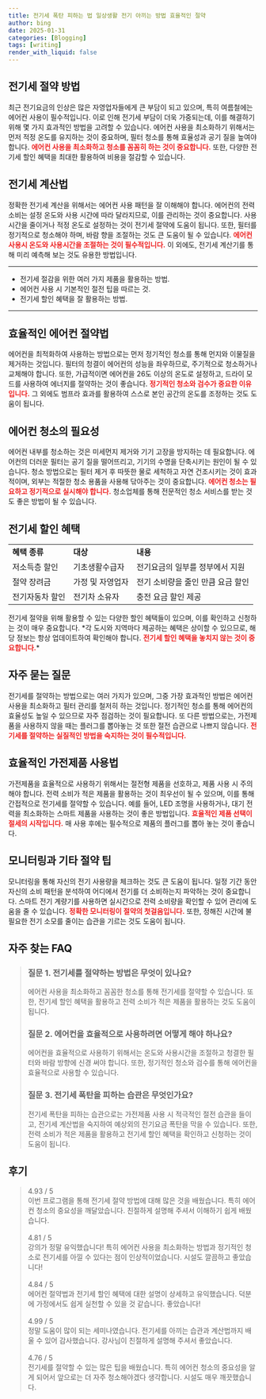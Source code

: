 ```yaml
---
title: 전기세 폭탄 피하는 법 일상생활 전기 아끼는 방법 효율적인 절약
author: bing
date: 2025-01-31
categories: [Blogging]
tags: [writing]
render_with_liquid: false
---
```



<h2 id='전기세_절약_방법'>전기세 절약 방법</h2>

<p>최근 전기요금의 인상은 많은 자영업자들에게 큰 부담이 되고 있으며, 특히 여름철에는 에어컨 사용이 필수적입니다. 이로 인해 전기세 부담이 더욱 가중되는데, 이를 해결하기 위해 몇 가지 효과적인 방법을 고려할 수 있습니다. 에어컨 사용을 최소화하기 위해서는 먼저 적정 온도를 유지하는 것이 중요하며, 필터 청소를 통해 효율성과 공기 질을 높여야 합니다. <b><span style="color: #ee2323;">에어컨 사용을 최소화하고 청소를 꼼꼼히 하는 것이 중요합니다.</span></b> 또한, 다양한 전기세 할인 혜택을 최대한 활용하여 비용을 절감할 수 있습니다.</p>

<h2 id='전기세_계산법'>전기세 계산법</h2>

<p>정확한 전기세 계산을 위해서는 에어컨 사용 패턴을 잘 이해해야 합니다. 에어컨의 전력 소비는 설정 온도와 사용 시간에 따라 달라지므로, 이를 관리하는 것이 중요합니다. 사용 시간을 줄이거나 적정 온도로 설정하는 것이 전기세 절약에 도움이 됩니다. 또한, 필터를 정기적으로 청소해야 하며, 바람 향을 조절하는 것도 큰 도움이 될 수 있습니다. <b><span style="color: #ee2323;">에어컨 사용시 온도와 사용시간을 조절하는 것이 필수적입니다.</span></b> 이 외에도, 전기세 계산기를 통해 미리 예측해 보는 것도 유용한 방법입니다.</p>

<hr />

<ul>
    <li>전기세 절감을 위한 여러 가지 제품을 활용하는 방법.</li>
    <li>에어컨 사용 시 기본적인 절전 팁을 따르는 것.</li>
    <li>전기세 할인 혜택을 잘 활용하는 방법.</li>
</ul>

<hr />

<h2 id='에어컨_절약법'>효율적인 에어컨 절약법</h2>

<p>에어컨을 최적화하여 사용하는 방법으로는 먼저 정기적인 청소를 통해 먼지와 이물질을 제거하는 것입니다. 필터의 청결이 에어컨의 성능을 좌우하므로, 주기적으로 청소하거나 교체해야 합니다. 또한, 가급적이면 에어컨을 26도 이상의 온도로 설정하고, 드라이 모드를 사용하여 에너지를 절약하는 것이 좋습니다. <b><span style="color: #ee2323;">정기적인 청소와 검수가 중요한 이유입니다.</span></b> 그 외에도 범프라 효과를 활용하여 스스로 본인 공간의 온도를 조정하는 것도 도움이 됩니다.</p>

<h2 id='에어컨_청소'>에어컨 청소의 필요성</h2>

<p>에어컨 내부를 청소하는 것은 미세먼지 제거와 기기 고장을 방지하는 데 필요합니다. 에어컨의 더러운 필터는 공기 질을 떨어뜨리고, 기기의 수명을 단축시키는 원인이 될 수 있습니다. 청소 방법으로는 필터 제거 후 따뜻한 물로 세척하고 자연 건조시키는 것이 효과적이며, 외부는 적절한 청소 용품을 사용해 닦아주는 것이 중요합니다. <b><span style="color: #ee2323;">에어컨 청소는 필요하고 정기적으로 실시해야 합니다.</span></b> 청소업체를 통해 전문적인 청소 서비스를 받는 것도 좋은 방법이 될 수 있습니다.</p>

<h2 id='전기세_절약_혜택'>전기세 할인 혜택</h2>

<table>
    <tr>
        <td><b>혜택 종류</b></td>
        <td><b>대상</b></td>
        <td><b>내용</b></td>
    </tr>
    <tr>
        <td>저소득층 할인</td>
        <td>기초생활수급자</td>
        <td>전기요금의 일부를 정부에서 지원</td>
    </tr>
    <tr>
        <td>절약 장려금</td>
        <td>가정 및 자영업자</td>
        <td>전기 소비량을 줄인 만큼 요금 할인</td>
    </tr>
    <tr>
        <td>전기자동차 할인</td>
        <td>전기차 소유자</td>
        <td>충전 요금 할인 제공</td>
    </tr>
</table>

<p>전기세 절약을 위해 활용할 수 있는 다양한 할인 혜택들이 있으며, 이를 확인하고 신청하는 것이 매우 중요합니다. *각 도시와 지역마다 제공하는 혜택은 상이할 수 있으므로, 해당 정보는 항상 업데이트하여 확인해야 합니다. <b><span style="color: #ee2323;">전기세 할인 혜택을 놓치지 않는 것이 중요합니다.</span></b>*</p>

<h2 id='자주_묻는_질문'>자주 묻는 질문</h2>

<p>전기세를 절약하는 방법으로는 여러 가지가 있으며, 그중 가장 효과적인 방법은 에어컨 사용을 최소화하고 필터 관리를 철저히 하는 것입니다. 정기적인 청소를 통해 에어컨의 효율성도 높일 수 있으므로 자주 점검하는 것이 필요합니다. 또 다른 방법으로는, 가전제품을 사용하지 않을 때는 플러그를 뽑아놓는 것 또한 절전 습관으로 나쁘지 않습니다. <b><span style="color: #ee2323;">전기세를 절약하는 실질적인 방법을 숙지하는 것이 필수적입니다.</span></b></p>

<h2 id='효율적인_가전제품_사용'>효율적인 가전제품 사용법</h2>

<p>가전제품을 효율적으로 사용하기 위해서는 절전형 제품을 선호하고, 제품 사용 시 주의해야 합니다. 전력 소비가 적은 제품을 활용하는 것이 최우선이 될 수 있으며, 이를 통해 간접적으로 전기세를 절약할 수 있습니다. 예를 들어, LED 조명을 사용하거나, 대기 전력을 최소화하는 스마트 제품을 사용하는 것이 좋은 방법입니다. <b><span style="color: #ee2323;">효율적인 제품 선택이 절세의 시작입니다.</span></b> 매 사용 후에는 필수적으로 제품의 플러그를 뽑아 놓는 것이 좋습니다.</p>

<h2 id='모니터링_과_기타_팁'>모니터링과 기타 절약 팁</h2>

<p>모니터링을 통해 자신의 전기 사용량을 체크하는 것도 큰 도움이 됩니다. 일정 기간 동안 자신의 소비 패턴을 분석하여 어디에서 전기를 더 소비하는지 파악하는 것이 중요합니다. 스마트 전기 계량기를 사용하면 실시간으로 전력 소비량을 확인할 수 있어 관리에 도움을 줄 수 있습니다. <b><span style="color: #ee2323;">정확한 모니터링이 절약의 첫걸음입니다.</span></b> 또한, 정해진 시간에 불필요한 전기 소모를 줄이는 습관을 기르는 것도 도움이 됩니다.</p>


<h2 id='자주_찾는_FAQ'>자주 찾는 FAQ</h2>
<div itemscope="" itemtype="https://schema.org/FAQPage"> 
<blockquote> 
<div itemscope="" itemprop="mainEntity" itemtype="https://schema.org/Question"> 
<h3 itemprop="name">질문 1. 전기세를 절약하는 방법은 무엇이 있나요?</h3> 
<div itemscope="" itemprop="acceptedAnswer" itemtype="https://schema.org/Answer"> 
<span itemprop="text"> 
<p>에어컨 사용을 최소화하고 꼼꼼한 청소를 통해 전기세를 절약할 수 있습니다. 또한, 전기세 할인 혜택을 활용하고 전력 소비가 적은 제품을 활용하는 것도 도움이 됩니다.</p> 
</span> 
</div> 
</div> 

<div itemscope="" itemprop="mainEntity" itemtype="https://schema.org/Question"> 
<h3 itemprop="name">질문 2. 에어컨을 효율적으로 사용하려면 어떻게 해야 하나요?</h3> 
<div itemscope="" itemprop="acceptedAnswer" itemtype="https://schema.org/Answer"> 
<span itemprop="text"> 
<p>에어컨을 효율적으로 사용하기 위해서는 온도와 사용시간을 조절하고 청결한 필터와 바람 방향에 신경 써야 합니다. 또한, 정기적인 청소와 검수를 통해 에어컨을 효율적으로 사용할 수 있습니다.</p> 
</span> 
</div> 
</div> 

<div itemscope="" itemprop="mainEntity" itemtype="https://schema.org/Question"> 
<h3 itemprop="name">질문 3. 전기세 폭탄을 피하는 습관은 무엇인가요?</h3> 
<div itemscope="" itemprop="acceptedAnswer" itemtype="https://schema.org/Answer"> 
<span itemprop="text"> 
<p>전기세 폭탄을 피하는 습관으로는 가전제품 사용 시 적극적인 절전 습관을 들이고, 전기세 계산법을 숙지하여 예상외의 전기요금 폭탄을 막을 수 있습니다. 또한, 전력 소비가 적은 제품을 활용하고 전기세 할인 혜택을 확인하고 신청하는 것이 도움이 됩니다.</p> 
</span> 
</div> 
</div> 

</blockquote> 
</div>
<h2 id='후기'>후기</h2>
<div itemscope itemtype="https://schema.org/Product">
  <blockquote>
  <div itemprop="review" itemscope itemtype="https://schema.org/Review">
      <div itemprop="reviewRating" itemscope itemtype="https://schema.org/Rating"> <span itemprop="ratingValue">4.93</span> / <span itemprop="bestRating">5</span> </div>
      <span itemprop="reviewBody">이번 프로그램을 통해 전기세 절약 방법에 대해 많은 것을 배웠습니다. 특히 에어컨 청소의 중요성을 깨달았습니다. 친절하게 설명해 주셔서 이해하기 쉽게 배웠습니다.</span>
  </div>
  <br>
  <div itemprop="review" itemscope itemtype="https://schema.org/Review">
      <div itemprop="reviewRating" itemscope itemtype="https://schema.org/Rating"> <span itemprop="ratingValue">4.81</span> / <span itemprop="bestRating">5</span> </div>
      <span itemprop="reviewBody">강의가 정말 유익했습니다! 특히 에어컨 사용을 최소화하는 방법과 정기적인 청소로 전기세를 아낄 수 있다는 점이 인상적이었습니다. 시설도 깔끔하고 좋았습니다!</span>
  </div>
  <br>
  <div itemprop="review" itemscope itemtype="https://schema.org/Review">
      <div itemprop="reviewRating" itemscope itemtype="https://schema.org/Rating"> <span itemprop="ratingValue">4.84</span> / <span itemprop="bestRating">5</span> </div>
      <span itemprop="reviewBody">에어컨 절약법과 전기세 할인 혜택에 대한 설명이 상세하고 유익했습니다. 덕분에 가정에서도 쉽게 실천할 수 있을 것 같습니다. 좋았습니다!</span>
  </div>
  <br>
  <div itemprop="review" itemscope itemtype="https://schema.org/Review">
      <div itemprop="reviewRating" itemscope itemtype="https://schema.org/Rating"> <span itemprop="ratingValue">4.99</span> / <span itemprop="bestRating">5</span> </div>
      <span itemprop="reviewBody">정말 도움이 많이 되는 세미나였습니다. 전기세를 아끼는 습관과 계산법까지 배울 수 있어 감사했습니다. 강사님이 친절하게 설명해 주셔서 좋았습니다.</span>
  </div>
  <br>
  <div itemprop="review" itemscope itemtype="https://schema.org/Review">
      <div itemprop="reviewRating" itemscope itemtype="https://schema.org/Rating"> <span itemprop="ratingValue">4.76</span> / <span itemprop="bestRating">5</span> </div>
      <span itemprop="reviewBody">전기세를 절약할 수 있는 많은 팁을 배웠습니다. 특히 에어컨 청소의 중요성을 알게 되어서 앞으로는 더 자주 청소해야겠다 생각합니다. 시설도 매우 깨끗했습니다.</span>
  </div>
  </blockquote>
</div>
